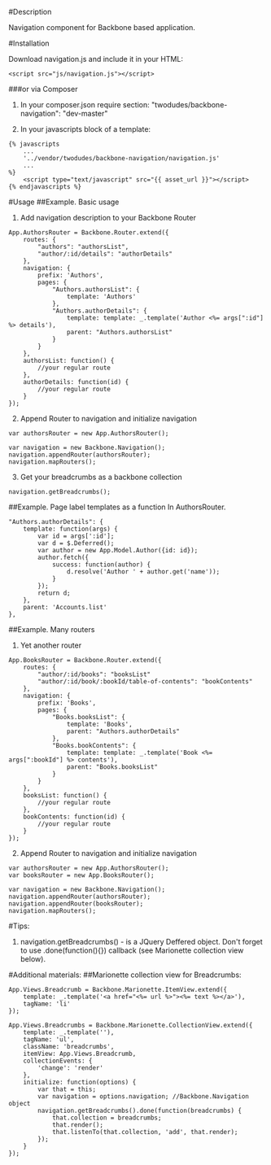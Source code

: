 #Description

Navigation component for Backbone based application.

#Installation

Download navigation.js and include it in your HTML:
```
<script src="js/navigation.js"></script>
```

###or via Composer
1) In your composer.json require section:
"twodudes/backbone-navigation": "dev-master"

2) In your javascripts block of a template:

```
{% javascripts
    ...
    '../vendor/twodudes/backbone-navigation/navigation.js'
    ...
%}
    <script type="text/javascript" src="{{ asset_url }}"></script>
{% endjavascripts %}
```

#Usage
##Example. Basic usage
1) Add navigation description to your Backbone Router

```
App.AuthorsRouter = Backbone.Router.extend({
    routes: {
        "authors": "authorsList",
        "author/:id/details": "authorDetails"
    },
    navigation: {
        prefix: 'Authors',
        pages: {
            "Authors.authorsList": {
                template: 'Authors'
            },
            "Authors.authorDetails": {
                template: template: _.template('Author <%= args[":id"] %> details'),
                parent: "Authors.authorsList"
            }
        }
    },
    authorsList: function() {
        //your regular route
    },
    authorDetails: function(id) {
        //your regular route
    }
});
```

2) Append Router to navigation and initialize navigation

```
var authorsRouter = new App.AuthorsRouter();

var navigation = new Backbone.Navigation();
navigation.appendRouter(authorsRouter);
navigation.mapRouters();
```

3) Get your breadcrumbs as a backbone collection
```
navigation.getBreadcrumbs();
```

##Example. Page label templates as a function
In AuthorsRouter.

```
"Authors.authorDetails": {
    template: function(args) {
        var id = args[':id'];
        var d = $.Deferred();
        var author = new App.Model.Author({id: id});
        author.fetch({
            success: function(author) {
                d.resolve('Author ' + author.get('name'));
            }
        });
        return d;
    },
    parent: 'Accounts.list'
},
```

##Example. Many routers
1) Yet another router

```
App.BooksRouter = Backbone.Router.extend({
    routes: {
        "author/:id/books": "booksList"
        "author/:id/book/:bookId/table-of-contents": "bookContents"
    },
    navigation: {
        prefix: 'Books',
        pages: {
            "Books.booksList": {
                template: 'Books',
                parent: "Authors.authorDetails"
            },
            "Books.bookContents": {
                template: template: _.template('Book <%= args[":bookId"] %> contents'),
                parent: "Books.booksList"
            }
        }
    },
    booksList: function() {
        //your regular route
    },
    bookContents: function(id) {
        //your regular route
    }
});
```

2) Append Router to navigation and initialize navigation

```
var authorsRouter = new App.AuthorsRouter();
var booksRouter = new App.BooksRouter();

var navigation = new Backbone.Navigation();
navigation.appendRouter(authorsRouter);
navigation.appendRouter(booksRouter);
navigation.mapRouters();
```


#Tips:
1) navigation.getBreadcrumbs() - is a JQuery Deffered object. Don't forget to use .done(function(){}) callback (see Marionette collection view below).

#Additional materials:
##Marionette collection view for Breadcrumbs:

```
App.Views.Breadcrumb = Backbone.Marionette.ItemView.extend({
    template: _.template('<a href="<%= url %>"><%= text %></a>'),
    tagName: 'li'
});

App.Views.Breadcrumbs = Backbone.Marionette.CollectionView.extend({
    template: _.template(''),
    tagName: 'ul',
    className: 'breadcrumbs',
    itemView: App.Views.Breadcrumb,
    collectionEvents: {
        'change': 'render'
    },
    initialize: function(options) {
        var that = this;
        var navigation = options.navigation; //Backbone.Navigation object
        navigation.getBreadcrumbs().done(function(breadcrumbs) {
            that.collection = breadcrumbs;
            that.render();
            that.listenTo(that.collection, 'add', that.render);
        });
    }
});
```